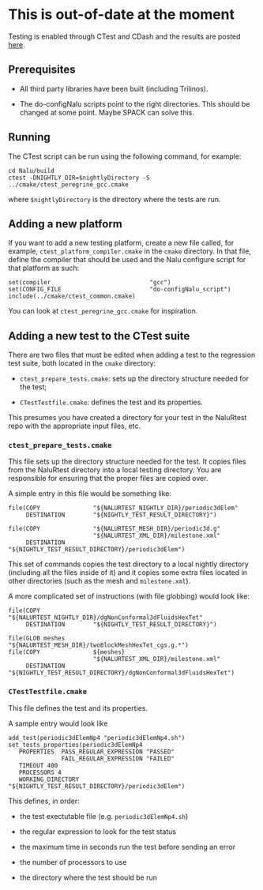 
# This is out-of-date at the moment

Testing is enabled through CTest and CDash and the results are posted
[here](http://my.cdash.org/index.php?project=Nalu).

## Prerequisites

- All third party libraries have been built (including Trilinos).

- The do-configNalu scripts point to the right directories. This
  should be changed at some point. Maybe SPACK can solve this.
    
## Running
	  
The CTest script can be run using the following command, for example: 
```{bash}
cd Nalu/build
ctest -DNIGHTLY_DIR=$nightlyDirectory -S ../cmake/ctest_peregrine_gcc.cmake
```
where `$nightlyDirectory` is the directory where the tests are run.

## Adding a new platform

If you want to add a new testing platform, create a new file called,
for example, `ctest_platform_compiler.cmake` in the `cmake`
directory. In that file, define the compiler that should be used and
the Nalu configure script for that platform as such:
```
set(compiler                            "gcc")
set(CONFIG_FILE                         "do-configNalu_script")
include(../cmake/ctest_common.cmake)
```
You can look at `ctest_peregrine_gcc.cmake` for inspiration.


## Adding a new test to the CTest suite

There are two files that must be edited when adding a test to the
regression test suite, both located in the `cmake` directory:

- `ctest_prepare_tests.cmake`: sets up the directory structure needed for the test;

- `CTestTestfile.cmake`: defines the test and its properties.

This presumes you have created a directory for your test in the
NaluRtest repo with the appropriate input files, etc.

### `ctest_prepare_tests.cmake`

This file sets up the directory structure needed for the test. It
copies files from the NaluRtest directory into a local testing
directory. You are responsible for ensuring that the proper files are
copied over.

A simple entry in this file would be something like:
```
file(COPY               "${NALURTEST_NIGHTLY_DIR}/periodic3dElem"
     DESTINATION        "${NIGHTLY_TEST_RESULT_DIRECTORY}")

file(COPY               "${NALURTEST_MESH_DIR}/periodic3d.g"
                        "${NALURTEST_XML_DIR}/milestone.xml"
     DESTINATION        "${NIGHTLY_TEST_RESULT_DIRECTORY}/periodic3dElem")
```

This set of commands copies the test directory to a local nightly
directory (including all the files inside of it) and it copies some
extra files located in other directories (such as the mesh and
`milestone.xml`).


A more complicated set of instructions (with file globbing) would look like:
```
file(COPY               "${NALURTEST_NIGHTLY_DIR}/dgNonConformal3dFluidsHexTet"
     DESTINATION        "${NIGHTLY_TEST_RESULT_DIRECTORY}")

file(GLOB meshes        "${NALURTEST_MESH_DIR}/twoBlockMeshHexTet_cgs.g.*")
file(COPY               ${meshes}
                        "${NALURTEST_XML_DIR}/milestone.xml"
     DESTINATION        "${NIGHTLY_TEST_RESULT_DIRECTORY}/dgNonConformal3dFluidsHexTet")
```

### `CTestTestfile.cmake`

This file defines the test and its properties.

A sample entry would look like
```
add_test(periodic3dElemNp4 "periodic3dElemNp4.sh")
set_tests_properties(periodic3dElemNp4
   PROPERTIES  PASS_REGULAR_EXPRESSION "PASSED"
               FAIL_REGULAR_EXPRESSION "FAILED"
   TIMEOUT 400
   PROCESSORS 4
   WORKING_DIRECTORY "${NIGHTLY_TEST_RESULT_DIRECTORY}/periodic3dElem")
```

This defines, in order:

- the test exectutable file (e.g. `periodic3dElemNp4.sh`)

- the regular expression to look for the test status

- the maximum time in seconds run the test before sending an error

- the number of processors to use

- the directory where the test should be run
